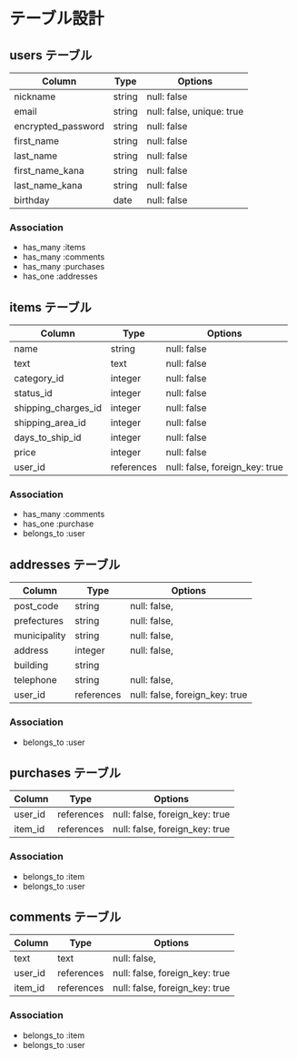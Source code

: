 # テーブル設計

## users テーブル

| Column             | Type    | Options                   |
| ------------------ | ------- | ------------------------- |
| nickname           | string  | null: false               |
| email              | string  | null: false, unique: true |
| encrypted_password | string  | null: false               |
| first_name         | string  | null: false               |
| last_name          | string  | null: false               |
| first_name_kana    | string  | null: false               |
| last_name_kana     | string  | null: false               |
| birthday           | date    | null: false               |

### Association

- has_many :items
- has_many :comments
- has_many :purchases
- has_one :addresses

## items テーブル

| Column             | Type       | Options                        |
| ------------------ | ---------- | ------------------------------ |
| name               | string     | null: false                    |
| text               | text       | null: false                    |
| category_id        | integer    | null: false                    |
| status_id          | integer    | null: false                    |
| shipping_charges_id| integer    | null: false                    |
| shipping_area_id   | integer    | null: false                    |
| days_to_ship_id    | integer    | null: false                    |
| price              | integer    | null: false                    |
| user_id            | references | null: false, foreign_key: true |

### Association

- has_many :comments
- has_one  :purchase
- belongs_to :user

## addresses テーブル

| Column       | Type       | Options                        |
| ------------ | ---------- | ------------------------------ |
| post_code    | string     | null: false,                   |
| prefectures  | string     | null: false,                   |
| municipality | string     | null: false,                   |
| address      | integer    | null: false,                   |
| building     | string     |                                |
| telephone    | string     | null: false,                   |
| user_id      | references | null: false, foreign_key: true |

### Association

- belongs_to :user

## purchases テーブル

| Column  | Type       | Options                        |
| ------- | ---------- | ------------------------------ |
| user_id | references | null: false, foreign_key: true |
| item_id | references | null: false, foreign_key: true |

### Association

- belongs_to :item
- belongs_to :user


## comments テーブル

| Column  | Type       | Options                        |
| ------- | ---------- | ------------------------------ |
| text    | text       | null: false,                   |
| user_id | references | null: false, foreign_key: true |
| item_id | references | null: false, foreign_key: true |

### Association

- belongs_to :item
- belongs_to :user
